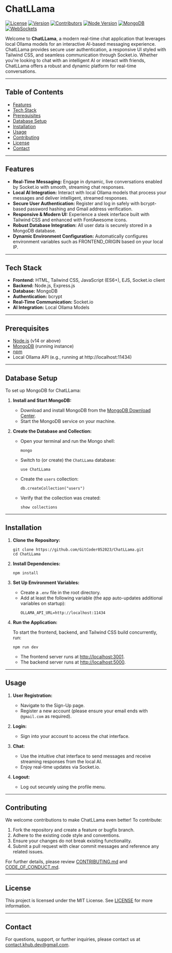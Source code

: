 # ChatLLama

[![License](https://img.shields.io/badge/License-MIT-blue.svg)](LICENSE.md)
[![Version](https://img.shields.io/badge/version-1.0.0-blue.svg)](package.json)
[![Contributors](https://img.shields.io/github/contributors/GitCoder052023/ChatLLama.svg)](https://github.com/GitCoder052023/ChatLLama/graphs/contributors)
[![Node Version](https://img.shields.io/badge/node-v14+-brightgreen.svg)](https://nodejs.org/)
[![MongoDB](https://img.shields.io/badge/MongoDB-supported-brightgreen.svg)](https://www.mongodb.com/)
[![WebSockets](https://img.shields.io/badge/WebSockets-enabled-blue.svg)](https://socket.io/)

Welcome to **ChatLLama**, a modern real-time chat application that leverages local Ollama models for an interactive AI-based messaging experience. ChatLLama provides secure user authentication, a responsive UI styled with Tailwind CSS, and seamless communication through Socket.io. Whether you're looking to chat with an intelligent AI or interact with friends, ChatLLama offers a robust and dynamic platform for real-time conversations.

---

## Table of Contents

- [Features](#features)
- [Tech Stack](#tech-stack)
- [Prerequisites](#prerequisites)
- [Database Setup](#database-setup)
- [Installation](#installation)
- [Usage](#usage)
- [Contributing](#contributing)
- [License](#license)
- [Contact](#contact)

---

## Features

- **Real-Time Messaging:** Engage in dynamic, live conversations enabled by Socket.io with smooth, streaming chat responses.
- **Local AI Integration:** Interact with local Ollama models that process your messages and deliver intelligent, streamed responses.
- **Secure User Authentication:** Register and log in safely with bcrypt-based password hashing and Gmail address verification.
- **Responsive & Modern UI:** Experience a sleek interface built with Tailwind CSS and enhanced with FontAwesome icons.
- **Robust Database Integration:** All user data is securely stored in a MongoDB database.
- **Dynamic Environment Configuration:** Automatically configures environment variables such as FRONTEND_ORIGIN based on your local IP.

---

## Tech Stack

- **Frontend:** HTML, Tailwind CSS, JavaScript (ES6+), EJS, Socket.io client
- **Backend:** Node.js, Express.js
- **Database:** MongoDB
- **Authentication:** bcrypt
- **Real-Time Communication:** Socket.io
- **AI Integration:** Local Ollama Models

---

## Prerequisites

- [Node.js](https://nodejs.org/en/) (v14 or above)
- [MongoDB](https://www.mongodb.com/) (running instance)
- [npm](https://www.npmjs.com/)
- Local Ollama API (e.g., running at http://localhost:11434)

---

## Database Setup

To set up MongoDB for ChatLLama:

1. **Install and Start MongoDB:**
   - Download and install MongoDB from the [MongoDB Download Center](https://www.mongodb.com/try/download/community).
   - Start the MongoDB service on your machine.

2. **Create the Database and Collection:**
   - Open your terminal and run the Mongo shell:
     ```
     mongo
     ```
   - Switch to (or create) the `ChatLLama` database:
     ```
     use ChatLLama
     ```
   - Create the `users` collection:
     ```
     db.createCollection("users")
     ```
   - Verify that the collection was created:
     ```
     show collections
     ```

---

## Installation

1. **Clone the Repository:**

   ```
   git clone https://github.com/GitCoder052023/ChatLLama.git
   cd ChatLLama
   ```

2. **Install Dependencies:**

   ```
   npm install
   ```

3. **Set Up Environment Variables:**

   - Create a `.env` file in the root directory.
   - Add at least the following variable (the app auto-updates additional variables on startup):
     ```
     OLLAMA_API_URL=http://localhost:11434
     ```

4. **Run the Application:**

   To start the frontend, backend, and Tailwind CSS build concurrently, run:

   ```
   npm run dev
   ```

   - The frontend server runs at [http://localhost:3001](http://localhost:3001).
   - The backend server runs at [http://localhost:5000](http://localhost:5000).

---

## Usage

1. **User Registration:**
   - Navigate to the Sign-Up page.
   - Register a new account (please ensure your email ends with `@gmail.com` as required).

2. **Login:**
   - Sign into your account to access the chat interface.

3. **Chat:**
   - Use the intuitive chat interface to send messages and receive streaming responses from the local AI.
   - Enjoy real-time updates via Socket.io.

4. **Logout:**
   - Log out securely using the profile menu.

---

## Contributing

We welcome contributions to make ChatLLama even better! To contribute:

1. Fork the repository and create a feature or bugfix branch.
2. Adhere to the existing code style and conventions.
3. Ensure your changes do not break existing functionality.
4. Submit a pull request with clear commit messages and reference any related issues.

For further details, please review [CONTRIBUTING.md](CONTRIBUTING.md) and [CODE_OF_CONDUCT.md](CODE_OF_CONDUCT.md).

---

## License

This project is licensed under the MIT License. See [LICENSE](LICENSE.md) for more information.

---

## Contact

For questions, support, or further inquiries, please contact us at [contact.khub.dev@gmail.com](mailto:contact.khub.dev@gmail.com).